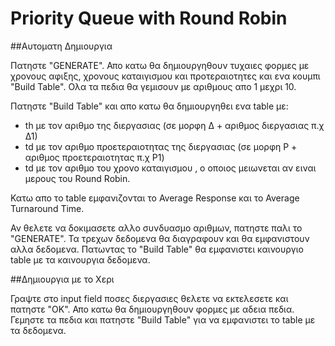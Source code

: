 # Priority Queue with Round Robin

##Αυτοματη Δημιουργια

Πατηστε "GENERATE". Απο κατω θα δημιουργηθουν τυχαιες φορμες με χρονους αφιξης, χρονους καταιγισμου και προτεραιοτητες και ενα κουμπι "Build Table". Ολα τα πεδια θα γεμισουν με αριθμους απο 1 μεχρι 10. 

Πατηστε "Build Table" και απο κατω θα δημιουργηθει ενα table με: 
- th με τον αριθμο της διεργασιας (σε μορφη Δ + αριθμος διεργασιας π.χ Δ1)
- td με τον αριθμο προετεραιοτητας της διεργασιας (σε μορφη P + αριθμος προετεραιοτητας π.χ P1)
- td με τον αριθμο του χρονο καταιγισμου , ο οποιος μειωνεται αν ειναι μερους του Round Robin.

Κατω απο το table εμφανιζονται το Average Response και το Average Turnaround Time.

Αν θελετε να δοκιμασετε αλλo συνδυασμο αριθμων, πατηστε παλι το "GENERATE". Τα τρεχων δεδομενα θα διαγραφουν και θα εμφανιστουν αλλα δεδομενα. Πατωντας το "Build Table" θα εμφανιστει καινουργιο table με τα καινουργια δεδομενα.

##Δημιουργια με το Χερι

Γραψτε στο input field ποσες διεργασιες θελετε να εκτελεσετε και πατηστε "OK".  Απο κατω θα δημιουργηθουν φορμες με αδεια πεδια. Γεμηστε τα πεδια και πατηστε "Build Table" για να εμφανιστει το table με τα δεδομενα.

